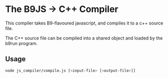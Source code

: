 # The B9JS -> C++ Compiler

This compiler takes B9-flavoured javascript, and compiles it to a c++ source file.

The C++ source file can be compiled into a shared object and loaded by the b9run program.

## Usage

```bash
node js_compiler/compile.js [<input-file> [<output-file>]]
```
